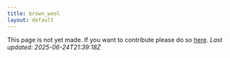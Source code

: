 ```yaml
---
title: brown_wool
layout: default
---
```


This page is not yet made. If you want to contribute please do so [here](https://github.com/CrazyH2/Bigstone/blob/wiki/components/brown_wool.md).
_Last updated: 2025-06-24T21:39:18Z_
